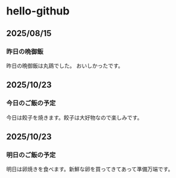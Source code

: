 # hello-github

## 2025/08/15

### 昨日の晩御飯

昨日の晩御飯は丸鶏でした。
おいしかったです。

## 2025/10/23

### 今日のご飯の予定

今日は餃子を焼きます。餃子は大好物なので楽しみです。

## 2025/10/23

### 明日のご飯の予定

明日は卵焼きを食べます。新鮮な卵を買ってきてあって準備万端です。

